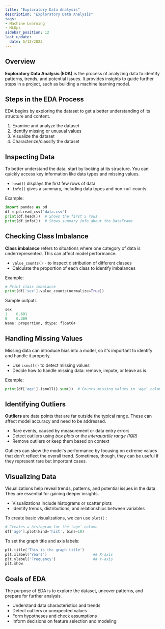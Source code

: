 ```yaml
---
title: "Exploratory Data Analysis"
description: "Exploratory Data Analysis"
tags: 
- Machine Learning
- MLOps
sidebar_position: 12
last_update:
  date: 5/12/2023
---
```



## Overview  

**Exploratory Data Analysis (EDA)** is the process of analyzing data to identify patterns, trends, and potential issues. It provides insights to guide further steps in a project, such as building a machine learning model.

## Steps in the EDA Process  

EDA begins by exploring the dataset to get a better understanding of its structure and content. 

1. Examine and analyze the dataset
2. Identify missing or unusual values  
3. Visualize the dataset 
4. Characterize/classify the dataset

## Inspecting Data  

To better understand the data, start by looking at its structure. You can quickly access key information like data types and missing values.

- `head()` displays the first few rows of data  
- `info()` gives a summary, including data types and non-null counts  

Example:

```python
import pandas as pd
df = pd.read_csv('data.csv')
print(df.head())  # Shows the first 5 rows
print(df.info())  # Shows summary info about the DataFrame
```

## Checking Class Imbalance  

**Class imbalance** refers to situations where one category of data is underrepresented. This can affect model performance.

- `value_counts()` - to inspect distribution of different classes  
- Calculate the proportion of each class to identify imbalances  

Example:

```python
# Print class imbalance
print(df['sex'].value_counts(normalize=True))
```

Sample outputL

```python
sex
1    0.691
0    0.309
Name: proportion, dtype: float64 
```

## Handling Missing Values  

Missing data can introduce bias into a model, so it's important to identify and handle it properly.

- Use `isnull()` to detect missing values  
- Decide how to handle missing data: remove, impute, or leave as is  

Example:

```python
print(df['age'].isnull().sum())  # Counts missing values in 'age' column
```

## Identifying Outliers  

**Outliers** are data points that are far outside the typical range. These can affect model accuracy and need to be addressed.

- Rare events, caused by measurement or data entry errors
- Detect outliers using *box plots* or the *interquartile range (IQR)*  
- Remove outliers or keep them based on context  

Outliers can skew the model's performance by focusing on extreme values that don't reflect the overall trend. Sometimes, though, they can be useful if they represent rare but important cases.


## Visualizing Data  

Visualizations help reveal trends, patterns, and potential issues in the data. They are essential for gaining deeper insights.

- Visualizations include histograms or scatter plots  
- Identify trends, distributions, and relationships between variables  

To create basic visualizations, we can use `plot()` :

```python
# Creates a histogram for the 'age' column
df['age'].plot(kind='hist', bins=10) 
```

To set the graph title and axis labels:

```python
plt.title('This is the graph title')
plt.xlabel('Years')                     ## X-axis
plt.ylabel('Frequency')                 ## Y-axis
plt.show
```

## Goals of EDA  

The purpose of EDA is to explore the dataset, uncover patterns, and prepare for further analysis. 

- Understand data characteristics and trends  
- Detect outliers or unexpected values  
- Form hypotheses and check assumptions  
- Inform decisions on feature selection and modeling